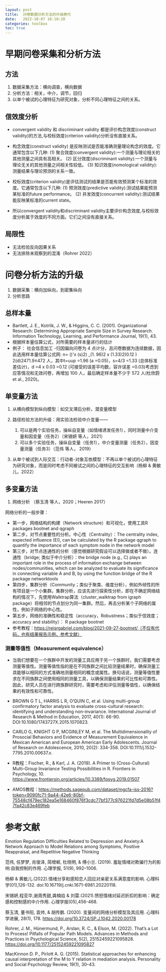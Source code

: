 ```yaml
---
layout: post
title:  问卷数据分析方法的升级换代
date:   2022-10-07 16:10:20
categories: toolbox
toc: true
---
```


# 早期问卷采集和分析方法

## 方法
1. 数据采集方法：横向调查，横向数据
2. 分析方法：相关，中介，调节，回归
3. 以单个被试的心理特征为研究对象，分析不同心理特征之间的关系。

## 信效度分析

* convergent validity 和 discriminant validity 都是评价构念效度(construct validity)的方法,与校标效度(criterion validity)分析没有直接关系。

* 构念效度(construct validity) 是反映测试是否能准确测量理论构念的效度。它通常包含以下几种:
    (1) 聚合效度(convergent validity):一个测量与理论相关的其他测量之间具有高相关。
    (2) 区分效度(discriminant validity):一个测量与理论无关的其他测量之间相关性较低。
    (3) 知识效度(nomological validity):测量结果与理论预测的关系一致。

* 校标效度(criterion validity)是评估测试的结果是否能有效预测某个标准的效度。它通常包含以下几种:
    (1) 预测效度(predictive validity):测试结果能预测某标准的future performance。
    (2) 并发效度(concurrent validity):测试结果能反映某标准的current state。
* 所以convergent validity和discriminant validity主要评价构念效度,与校标效度分析属于效度的不同方面。它们之间没有直接关系。

## 局限性

* 无法检验反向因果关系
* 无法排除未观察到的混淆（Rohrer 2022）

# 问卷分析方法的升级

1. 数据采集：横向加纵向，到密集纵向
2. 分析思路

## 总样本量

* Bartlett, J. E., Kotrlik, J. W., & Higgins, C. C. (2001). Organizational Research: Determining Appropriate Sample Size in Survey Research. Information Technology, Learning, and Performance Journal, 19(1), 43.
* 根据样本量估算公式，对所需要的样本量进行的估计
* 例子： 社会信息加工 -归因偏向问卷为 4 点计分，且问卷数据为连续数据，因此选用样本量估算公式网: n= ()'x (s)2) _(1. 96)2 x (1.33)2)0.12 ) 2(d)2471.9≤472 人，其中t=uup =1.96 (a =0.05)，s=4/3 =1.33 (总体标准差估计)，d =4 x 0.03 =0.12 (可接受的误差平均数，容许误差 =0.03)考虑到应答情况和无效问卷，再增加 100 人，最后确定样本量不少于 572 人(杜欣蔚 et al., 2020)。

## 单变量方法

1. 从横向模型到纵向模型：如交叉滞后分析，潜变量模型
2. 路径检验方法的升级：用实验法检验中介变量——
      1. 可以是两个实验任务，操纵自变量（如情绪诱发任务1），同时测量中介变量和因变量（任务2）（宋锡妍 等人，2021）
      2. 可以多个实验任务，操纵自变量（任务1），中介变量测量（任务2），因变量测量（任务3）（范伟 等人， 2019）

3. 从单个被试到人际交互：行动者-对象互依模型：不再以单个被试的心理特征为研究对象，而是同时考虑不同被试之间的心理特征的交互影响（杨柳 & 黄敏儿，2022）

## 多变量方法

1. 网络分析 （蔡玉清 等人，2020；Heeren 2017）

网络分析的一般步骤：
  * 第一步，网络结构的构建（Network structure）和可视化，使用工具R packages bootnet and qgraph
  * 第二步，对节点重要性的分析。中心性（Centrality）：The centrality index, expected influence (EI), can be calculated by the R package qgraph to quantify the importance of each symptom node in the network model
  * 第三步，对节点连通性的分析（感觉根据研究假设可以选择做或者不做）。连通性（bridge; 类似于中介分析）：the bridge node (e.g., C) plays an important role in the process of information exchange between nodes/communities, which can be analyzed to evaluate its significance in connecting variable A and B, by using the function bridge of the R package networktools
  * 第四步，集群分析（Community；类似于聚类、维度分析），例如外倾性的所有项目是一个小集群。集群分析，应该先进行探索性分析，即在不确定网络结构的情况下，先使用Walktrap算法（cluster_walktrap from igraph package）将相邻的节点划分为同一集群。然后，再去分析某个子网络的属性，例如子网络的中心性。
  * 第五步，网络的准确性和稳定性（accuracy，Robustness；类似于信效度；accuracy and stability）： R package bootnet
  * 参考教程：https://reisrgabriel.com/blog/2021-09-27-bootnet/（不仅有代码，也有结果报告示例、参考文献）


### 测量等值性（Measurement equivalence）

* 当我们想要在一个族群中开发的测量工具应用于另一个族群时，我们需要考虑测量等值性。测量等值性指的是在不同族群之间比较测量结果时，确保测量工具能够以相同的方式准确地测量相同的概念或属性。换句话说，测量等值性要求在不同族群之间使用相同的测量工具，以确保测量结果的可比性和可靠性。因此，研究人员在进行跨族群研究时，需要考虑和评估测量等值性，以确保结果的有效性和可靠性。

* BROWN G T L, HARRIS L R, O’QUIN C, et al. Using multi-group confirmatory factor analysis to evaluate cross-cultural research: identifying and understanding non-invariance. International Journal of Research & Method in Education, 2017, 40(1): 66-90. DOI:10.1080/1743727X.2015.1070823.
* CARLO G, KNIGHT G P, MCGINLEY M, et al. The Multidimensionality of Prosocial Behaviors and Evidence of Measurement Equivalence in Mexican American and European American Early Adolescents. Journal of Research on Adolescence, 2010, 20(2): 334-358. DOI:10.1111/j.1532-7795.2010.00637.x.
* R教程：Fischer, R., & Karl, J. A. (2019). A Primer to (Cross-Cultural) Multi-Group Invariance Testing Possibilities in R. Frontiers in Psychology, 10. https://www.frontiersin.org/articles/10.3389/fpsyg.2019.01507
* AMOS教程：https://methods.sagepub.com/dataset/mgcfa-iss-2016?token=9090fc71-9a44-42e6-80bf-75548cf479ec182ea5e168460f876f3cdc77bf377c976221fd7d5e08b51f47fa42c83e469feb


# 参考文献

Emotion Regulation Difficulties Related to Depression and Anxiety:A Network Approach to Model Relations among Symptoms, Positive Reappraisal, and Repetitive Negative Thinking

范伟, 任梦梦, 肖俊泽, 简增郸, 杜晓明, & 傅小兰. (2019). 羞耻情绪对欺骗行为的影响:自我控制的作用. 心理学报, 51(9), 992–1006.

杨柳 & 黄敏儿.(2022).情绪分享和感知恋人回应对亲密关系满意度的影响. 心理科学(01),126-132. doi:10.16719/j.cnki.1671-6981.20220118.

宋锡妍,程亚华,谢周秀甜,龚楠焰 & 刘雷.(2021).愤怒情绪对延迟折扣的影响：确定感和控制感的中介作用. 心理学报(05),456-468.

蔡玉清, 董书阳, 袁帅, & 胡传鹏. (2020). 变量间的网络分析模型及其应用. 心理科学进展, 28(1), 178. https://doi.org/10.3724/SP.J.1042.2020.00178

Rohrer, J. M., Hünermund, P., Arslan, R. C., & Elson, M. (2022). That’s a Lot to Process! Pitfalls of Popular Path Models. Advances in Methods and Practices in Psychological Science, 5(2), 25152459221095828. https://doi.org/10.1177/25152459221095827

MacKinnon D. P., Pirlott A. G. (2015). Statistical approaches for enhancing causal interpretation of the M to Y relation in mediation analysis. Personality and Social Psychology Review, 19(1), 30–43.
